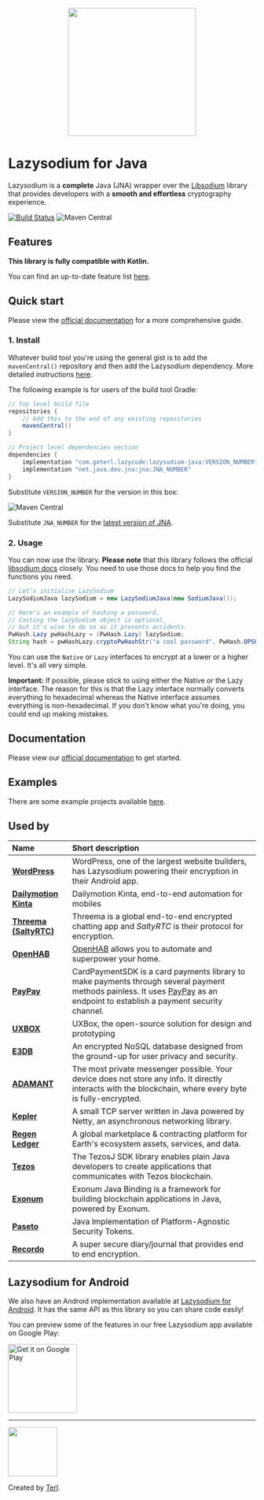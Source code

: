 <p align="center"><img width="260" src="https://filedn.com/lssh2fV92SE8dRT5CWJvvSy/lazysodium_large_transparent.png" /></p>

# Lazysodium for Java

Lazysodium is a **complete** Java (JNA) wrapper over the [Libsodium](https://github.com/jedisct1/libsodium) library that provides developers with a **smooth and effortless** cryptography experience.

[![Build Status](https://dev.azure.com/terl/lazysodium-java/_apis/build/status/terl.lazysodium-java?branchName=master)](https://dev.azure.com/terl/lazysodium-java/_build/latest?definitionId=3&branchName=master)
![Maven Central](https://img.shields.io/maven-central/v/com.goterl/lazysodium-java?color=%23fff&label=Maven%20Central)

## Features

**This library is fully compatible with Kotlin.**

You can find an up-to-date feature list [here](https://terl.gitbook.io/lazysodium/about-1/features).

## Quick start
Please view the [official documentation](https://terl.gitbook.io/lazysodium/usage/installation) for a more comprehensive guide.

### 1. Install
Whatever build tool you're using the general gist is to add the `mavenCentral()` repository and then add the Lazysodium dependency. 
More detailed instructions [here](https://terl.gitbook.io/lazysodium/usage/installation).

The following example is for users of the build tool Gradle:

```groovy
// Top level build file
repositories {
    // Add this to the end of any existing repositories
    mavenCentral() 
}

// Project level dependencies section
dependencies {
    implementation "com.goterl.lazycode:lazysodium-java:VERSION_NUMBER"
    implementation "net.java.dev.jna:jna:JNA_NUMBER"
}
```

Substitute `VERSION_NUMBER` for the version in this box:

![Maven Central](https://img.shields.io/maven-central/v/com.goterl/lazysodium-java?color=%23fff&label=Maven%20Central)

Substitute `JNA_NUMBER` for the [latest version of JNA](https://github.com/java-native-access/jna/releases).

### 2. Usage

You can now use the library. **Please note** that this library follows the official [libsodium docs](https://download.libsodium.org/doc/) closely. You need to use those docs to help you find the functions you need.

```java
// Let's initialise LazySodium
LazySodiumJava lazySodium = new LazySodiumJava(new SodiumJava());

// Here's an example of hashing a password.
// Casting the lazySodium object is optional, 
// but it's wise to do so as it prevents accidents.
PwHash.Lazy pwHashLazy = (PwHash.Lazy) lazySodium;
String hash = pwHashLazy.cryptoPwHashStr("a cool password", PwHash.OPSLIMIT_MIN, PwHash.MEMLIMIT_MIN);
```

You can use the `Native` or `Lazy` interfaces to encrypt at a lower or a higher level. It's all very simple.

**Important:** If possible, please stick to using either the Native *or* the Lazy interface. The reason for this is that the Lazy interface normally converts everything to hexadecimal whereas the Native interface assumes everything is non-hexadecimal. If you don't know what you're doing, you could end up making mistakes.


## Documentation

Please view our [official documentation](https://terl.gitbook.io/lazysodium/) to get started.


## Examples
There are some example projects available [here](https://github.com/terl/lazysodium-examples).


## Used by

| **Name** | **Short description** | 
| :--- | :--- | 
| [**WordPress**](https://apps.wordpress.com/mobile/) | WordPress, one of the largest website builders, has Lazysodium powering their encryption in their Android app. |
| [**Dailymotion Kinta**](https://github.com/dailymotion/kinta) | Dailymotion Kinta, end-to-end automation for mobiles |
| [**Threema \(SaltyRTC\)**](https://github.com/saltyrtc/saltyrtc-client-java) | Threema is a global end-to-end encrypted chatting app and _SaltyRTC_ is their protocol for encryption. |
| [**OpenHAB**](https://github.com/openhab/openhab-osgiify) | [OpenHAB](https://www.openhab.org/) allows you to automate and superpower your home. |
| [**PayPay**](https://github.com/paypayue/AndroidPaymentSDK) | CardPaymentSDK is a card payments library to make payments through several payment methods painless. It uses [PayPay](https://paypay.pt/paypay/) as an endpoint to establish a payment security channel. | 
| [**UXBOX**](https://github.com/uxbox/uxbox) | UXBox, the open-source solution for design and prototyping |
| [**E3DB**](https://tozny.com/e3db/) | An encrypted NoSQL database designed from the ground-up for user privacy and security. | 
| [**ADAMANT**](https://adamant.im/) | The most private messenger possible. Your device does not store any info. It directly interacts with the blockchain, where every byte is fully-encrypted. | 
| [**Kepler**](https://github.com/Quackster/Kepler) | A small TCP server written in Java powered by Netty, an asynchronous networking library. |
| [**Regen Ledger**](https://www.regen.network/) | A global marketplace & contracting platform for Earth's ecosystem assets, services, and data. |
| [**Tezos**](https://github.com/LMilfont/TezosJ-plainjava) | The TezosJ SDK library enables plain Java developers to create applications that communicates with Tezos blockchain. |
| [**Exonum**](https://github.com/exonum/exonum-java-binding) | Exonum Java Binding is a framework for building blockchain applications in Java, powered by Exonum. |
| [**Paseto**](https://github.com/atholbro/paseto) | Java Implementation of Platform-Agnostic Security Tokens. |
| [**Recordo**](https://recordo.co) | A super secure diary/journal that provides end to end encryption. |


## Lazysodium for Android
We also have an Android implementation available at [Lazysodium for Android](https://github.com/terl/lazysodium-android). It has the same API as this library so you can share code easily!

You can preview some of the features in our free Lazysodium app available on Google Play:

<a href='https://play.google.com/store/apps/details?id=com.goterl.lazycode.lazysodium.example&pcampaignid=MKT-Other-global-all-co-prtnr-py-PartBadge-Mar2515-1'><img alt='Get it on Google Play' src='https://play.google.com/intl/en_gb/badges/images/generic/en_badge_web_generic.png' width="140"/></a>


---

<a href="https://terl.co"><img width="100" style="float: left: display: inline;" src="https://filedn.com/lssh2fV92SE8dRT5CWJvvSy/terl.png" /></a>

Created by [Terl](https://terl.co).
